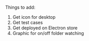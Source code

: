Things to add:
1. Get icon for desktop 
2. Get test cases
3. Get deployed on Electron store
4. Graphic for on/off folder watching
